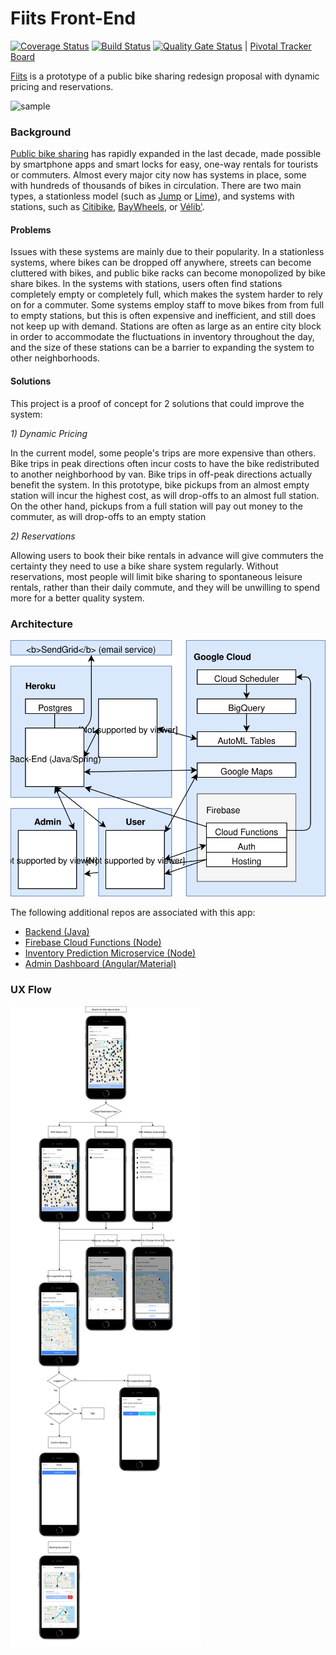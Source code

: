 
# Fiits Front-End

[![Coverage Status](https://coveralls.io/repos/github/bwhiting2356/fiits-ionic-client/badge.svg?branch=master)](https://coveralls.io/github/bwhiting2356/fiits-ionic-client?branch=master) [![Build Status](https://travis-ci.org/bwhiting2356/fiits-ionic-client.svg?branch=master)](https://travis-ci.org/bwhiting2356/fiits-ionic-client) [![Quality Gate Status](https://sonarcloud.io/api/project_badges/measure?project=bwhiting2356_fiits-ionic-client&metric=alert_status)](https://sonarcloud.io/dashboard?id=bwhiting2356_fiits-ionic-client) | [Pivotal Tracker Board](https://www.pivotaltracker.com/n/projects/2406737)

[Fiits](https://fiits.bike) is a prototype of a public bike sharing redesign proposal with dynamic pricing and reservations.

![sample](https://media.giphy.com/media/LmBEd28nKNJwto6QpI/giphy.gif)

### Background

[Public bike sharing]([https://en.wikipedia.org/wiki/Bicycle-sharing_system](https://en.wikipedia.org/wiki/Bicycle-sharing_system)) has rapidly expanded in the last decade, made possible by smartphone apps and smart locks for easy, one-way rentals for tourists or commuters. Almost every major city now has systems in place, some with hundreds of thousands of bikes in circulation. There are two main types, a stationless model (such as [Jump]([https://www.jump.com/](https://www.jump.com/)) or [Lime]([https://www.li.me/en-us/home](https://www.li.me/en-us/home))), and systems with stations, such as [Citibike]([https://www.citibikenyc.com/](https://www.citibikenyc.com/)), [BayWheels]([https://www.lyft.com/bikes/bay-wheels](https://www.lyft.com/bikes/bay-wheels)), or [Vélib']([https://www.velib-metropole.fr/en_GB](https://www.velib-metropole.fr/en_GB)).  

 #### Problems
 Issues with these systems are mainly due to their popularity. In a stationless systems, where bikes can be dropped off anywhere, streets can become cluttered with bikes, and public bike racks can become monopolized by bike share bikes. In the systems with stations, users often find stations completely empty or completely full, which makes the system harder to rely on for a commuter. Some systems employ staff to move bikes from from full to empty stations, but this is often expensive and inefficient, and still does not keep up with demand. Stations are often as large as an entire city block in order to accommodate the fluctuations in inventory throughout the day, and the size of these stations can be a barrier to expanding the system to other neighborhoods.

 #### Solutions

This project is a proof of concept for 2 solutions that could improve the system:

*1) Dynamic Pricing*

In the current model, some people's trips are more expensive than others. Bike trips in peak directions often incur costs to have the bike redistributed to another neighborhood by van. Bike trips in off-peak directions actually benefit the system. In this prototype, bike pickups from an almost empty station will incur the highest cost, as will drop-offs to an almost full station. On the other hand, pickups from a full station will pay out money to the commuter, as will drop-offs to an empty station

*2) Reservations*

Allowing users to book their bike rentals in advance will give commuters the certainty they need to use a bike share system regularly. Without reservations, most people will limit bike sharing to spontaneous leisure rentals, rather than their daily commute, and they will be unwilling to spend more for a better quality system. 

### Architecture

![Architecture](https://raw.githubusercontent.com/bwhiting2356/fiits-diagrams/master/Fiits%20Architecture.svg?sanitize=true)

The following additional repos are associated with this app:

-  [Backend (Java)](https://github.com/bwhiting2356/fiits-spring-boot)
-  [Firebase Cloud Functions (Node)](https://github.com/bwhiting2356/fiits-cloud-functions)
-  [Inventory Prediction Microservice (Node)](https://github.com/bwhiting2356/fiits-inventory-prediction)
-  [Admin Dashboard (Angular/Material)](https://github.com/bwhiting2356/fiits-dashboard)

### UX Flow

![UX Flow](https://raw.githubusercontent.com/bwhiting2356/fiits-diagrams/master/Fiits%20UX%20Flow.svg?sanitize=true)



